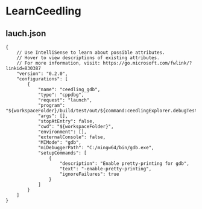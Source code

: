# LearnCeedling
## lauch.json
    {
        // Use IntelliSense to learn about possible attributes.
        // Hover to view descriptions of existing attributes.
        // For more information, visit: https://go.microsoft.com/fwlink/?linkid=830387
        "version": "0.2.0",
        "configurations": [
            {
                "name": "ceedling_gdb",
                "type": "cppdbg",
                "request": "launch",
                "program": "${workspaceFolder}/build/test/out/${command:ceedlingExplorer.debugTestExecutable}",
                "args": [],
                "stopAtEntry": false,
                "cwd": "${workspaceFolder}",
                "environment": [],
                "externalConsole": false,
                "MIMode": "gdb",
                "miDebuggerPath": "C:/mingw64/bin/gdb.exe",
                "setupCommands": [
                    {
                        "description": "Enable pretty-printing for gdb",
                        "text": "-enable-pretty-printing",
                        "ignoreFailures": true
                    }
                ]
            }
        ]
    }